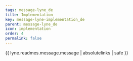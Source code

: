 ```yaml
---
tags: message-lyne_de
title: Implementation
key: message-lyne-implementation_de
parent: message-lyne_de
icon: implementation
order: 4
permalink: false  
---
```

{{ lyne.readmes.message.message | absolutelinks | safe }}


